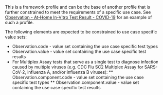 This is a framework profile and can be the base of another profile that is further constrained to meet the requirements of a specific use case. See [Observation - At-Home In-Vitro Test Result - COVID-19](StructureDefinition-Observation-at-home-in-vitro-test-result-covid.html) for an example of such a profile. 

The following elements are expected to be constrained to use case specific value sets:
* Observation.code - value set containing the use case specific test types
* Observation.value - value set containing the use case specific test results
* For Multiplex Assay tests that serve as a single test to diagnose infection caused by multiple viruses (e.g. CDC Flu SC2 Multiplex Assay for SARS-CoV-2, influenza A, and/or influenza B viruses):
** Observation.component.code - value set containing the use case specific test types
** Observation.component.value -  value set containing the use case specific test results